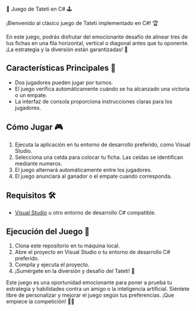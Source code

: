  🎲 Juego de Tateti en C# 🕹️

¡Bienvenido al clásico juego de Tateti implementado en C#! 🏆

En este juego, podrás disfrutar del emocionante desafío de alinear tres de tus fichas en una fila horizontal, vertical o diagonal antes que tu oponente. ¡La estrategia y la diversión están garantizadas! 🧩

## Características Principales 📝

- Dos jugadores pueden jugar por turnos.
- El juego verifica automáticamente cuándo se ha alcanzado una victoria o un empate.
- La interfaz de consola proporciona instrucciones claras para los jugadores.

## Cómo Jugar 🎮

1. Ejecuta la aplicación en tu entorno de desarrollo preferido, como Visual Studio.
2. Selecciona una celda para colocar tu ficha. Las celdas se identifican mediante numeros.
3. El juego alternará automáticamente entre los jugadores.
4. El juego anunciará al ganador o el empate cuando corresponda.

## Requisitos 🛠️

- [Visual Studio](https://visualstudio.microsoft.com/) u otro entorno de desarrollo C# compatible.

## Ejecución del Juego 🚀

1. Clona este repositorio en tu máquina local.
2. Abre el proyecto en Visual Studio o tu entorno de desarrollo C# preferido.
3. Compila y ejecuta el proyecto.
4. ¡Sumérgete en la diversión y desafío del Tateti! 🎉

Este juego es una oportunidad emocionante para poner a prueba tu estrategia y habilidades contra un amigo o la inteligencia artificial. Siéntete libre de personalizar y mejorar el juego según tus preferencias. ¡Que empiece la competición! 🏁🔥

